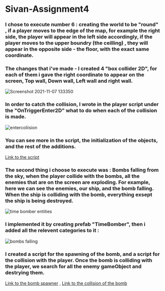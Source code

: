 # Sivan-Assignment4

### I chose to execute number 6 : creating the world to be "round" , if a player moves to the edge of the map, for example the right side, the player will appear in the left side accordingly, if the player moves to the upper boundry (the ceilling) , they will appear in the opposite side - the floor, with the exact same coordinate.
### The changes that i've made - I created 4 "box collider 2D", for each of them i gave the right coordinate to appear on the screen, Top wall, Down wall, Left wall and right wall.
![Screenshot 2021-11-07 133350](https://user-images.githubusercontent.com/57447482/140643193-a2c213a0-5b6d-4b48-b753-be3022957cb3.png)
### In order to catch the collision, I wrote in the player script under the "OnTriggerEnter2D" what to do when each of the collision is made.
![entercoliision](https://user-images.githubusercontent.com/57447482/140643328-6caee703-1acf-44a9-8401-0ff250d5c401.png)
<br>
### You can see more in the script, the initialization of the objects, and the rest of the additions.
[Link to the script](https://github.com/Development-of-computer-games/Sivan-Assignment4-SpaceShip/blob/main/Assets/Scripts/3-collisions/CollisionLogger.cs)
### The second thing i choose to execute was : Bombs falling from the sky, when the player collide with the bombs, all the enemies that are on the screen are exploding. For example, here we can see the enemies, our ship, and the bomb falling. When the ship is colliding with the bomb, everything exsept the ship is being destroyed.
![time bomber entities](https://user-images.githubusercontent.com/57447482/140648897-9d1e782c-63dc-449e-9867-adfdc38f582c.png)
### I implemented it by creating prefab "TimeBomber", then i added all the relevent categories to it : 
![bombs falling](https://user-images.githubusercontent.com/57447482/140648905-deb8c412-2b3d-4e41-8e94-ea095b1e6363.png)
### I created a script for the spawning of the bomb, and a script for the collision with the player. Once the bomb is colliding with the player, we search for all the enemy gameObject and destrying them.
[Link to the bomb spawner](https://github.com/Development-of-computer-games/Sivan-Assignment4-SpaceShip/blob/ddc37fdd0c68c0ad1f78ce1c5f491b92c332c5dc/Assets/TimeBomberScript.cs) , 
[Link to the collision of the bomb](https://github.com/Development-of-computer-games/Sivan-Assignment4-SpaceShip/blob/c1ebd74f25797e35d6ee1f9bfdfe440258753af4/Assets/DestroyOnCollideWithPlayer.cs)

